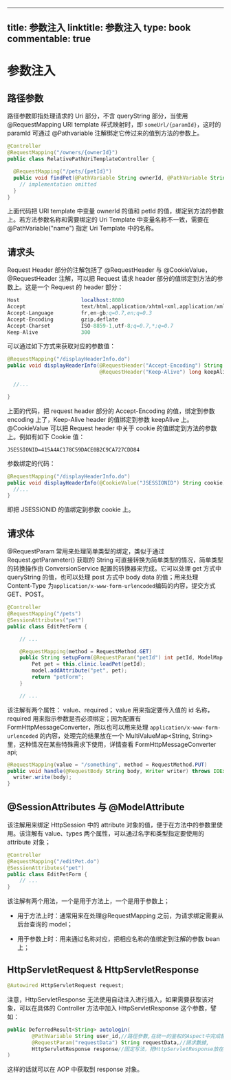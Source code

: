 
---
title: 参数注入
linktitle: 参数注入
type: book
commentable: true
---

# 参数注入

## 路径参数

路径参数即指处理请求的 Uri 部分，不含 queryString 部分，当使用 @RequestMapping URI template 样式映射时，即 `someUrl/{paramId}`，这时的 paramId 可通过 @Pathvariable 注解绑定它传过来的值到方法的参数上。

```java
@Controller
@RequestMapping("/owners/{ownerId}")
public class RelativePathUriTemplateController {

  @RequestMapping("/pets/{petId}")
  public void findPet(@PathVariable String ownerId, @PathVariable String petId, Model model) {
    // implementation omitted
  }
}
```

上面代码把 URI template 中变量 ownerId 的值和 petId 的值，绑定到方法的参数上。若方法参数名称和需要绑定的 Uri Template 中变量名称不一致，需要在@PathVariable("name") 指定 Uri Template 中的名称。

## 请求头

Request Header 部分的注解包括了 @RequestHeader 与 @CookieValue，@RequestHeader 注解，可以把 Request 请求 header 部分的值绑定到方法的参数上。这是一个 Request 的 header 部分：

```s
Host                    localhost:8080
Accept                  text/html,application/xhtml+xml,application/xml;q=0.9
Accept-Language         fr,en-gb;q=0.7,en;q=0.3
Accept-Encoding         gzip,deflate
Accept-Charset          ISO-8859-1,utf-8;q=0.7,*;q=0.7
Keep-Alive              300
```

可以通过如下方式来获取对应的参数值：

```java
@RequestMapping("/displayHeaderInfo.do")
public void displayHeaderInfo(@RequestHeader("Accept-Encoding") String encoding,
                              @RequestHeader("Keep-Alive") long keepAlive)  {

  //...

}
```

上面的代码，把 request header 部分的 Accept-Encoding 的值，绑定到参数 encoding 上了，Keep-Alive header 的值绑定到参数 keepAlive 上。@CookieValue 可以把 Request header 中关于 cookie 的值绑定到方法的参数上。例如有如下 Cookie 值：

```
JSESSIONID=415A4AC178C59DACE0B2C9CA727CDD84
```

参数绑定的代码：

```java
@RequestMapping("/displayHeaderInfo.do")
public void displayHeaderInfo(@CookieValue("JSESSIONID") String cookie)  {
  //...
}
```

即把 JSESSIONID 的值绑定到参数 cookie 上。

## 请求体

@RequestParam 常用来处理简单类型的绑定，类似于通过 Request.getParameter() 获取的 String 可直接转换为简单类型的情况，简单类型的转换操作由 ConversionService 配置的转换器来完成。它可以处理 get 方式中 queryString 的值，也可以处理 post 方式中 body data 的值；用来处理 Content-Type 为`application/x-www-form-urlencoded`编码的内容，提交方式 GET、POST。

```java
@Controller
@RequestMapping("/pets")
@SessionAttributes("pet")
public class EditPetForm {

    // ...

    @RequestMapping(method = RequestMethod.GET)
    public String setupForm(@RequestParam("petId") int petId, ModelMap model) {
        Pet pet = this.clinic.loadPet(petId);
        model.addAttribute("pet", pet);
        return "petForm";
    }

    // ...
```

该注解有两个属性： value、required； value 用来指定要传入值的 id 名称，required 用来指示参数是否必须绑定；因为配置有 FormHttpMessageConverter，所以也可以用来处理 `application/x-www-form-urlencoded` 的内容，处理完的结果放在一个 MultiValueMap<String, String>里，这种情况在某些特殊需求下使用，详情查看 FormHttpMessageConverter api;

```java
@RequestMapping(value = "/something", method = RequestMethod.PUT)
public void handle(@RequestBody String body, Writer writer) throws IOException {
  writer.write(body);
}
```

## @SessionAttributes 与 @ModelAttribute

该注解用来绑定 HttpSession 中的 attribute 对象的值，便于在方法中的参数里使用。该注解有 value、types 两个属性，可以通过名字和类型指定要使用的 attribute 对象；

```java
@Controller
@RequestMapping("/editPet.do")
@SessionAttributes("pet")
public class EditPetForm {
    // ...
}
```

该注解有两个用法，一个是用于方法上，一个是用于参数上；

- 用于方法上时：通常用来在处理@RequestMapping 之前，为请求绑定需要从后台查询的 model；

- 用于参数上时：用来通过名称对应，把相应名称的值绑定到注解的参数 bean 上；

## HttpServletRequest & HttpServletResponse

```java
@Autowired HttpServletRequest request;
```

注意，HttpServletResponse 无法使用自动注入进行插入，如果需要获取该对象，可以在具体的 Controller 方法中加入 HttpServletResponse 这个参数，譬如：

```java
public DeferredResult<String> autologin(
        @PathVariable String user_id,//路徑參數,在统一的鉴权的Aspect中完成替换
        @RequestParam("requestData") String requestData,//請求數據,
        HttpServletResponse response//固定写法，把HttpServletResponse放在最后
)
```

这样的话就可以在 AOP 中获取到 response 对象。

    